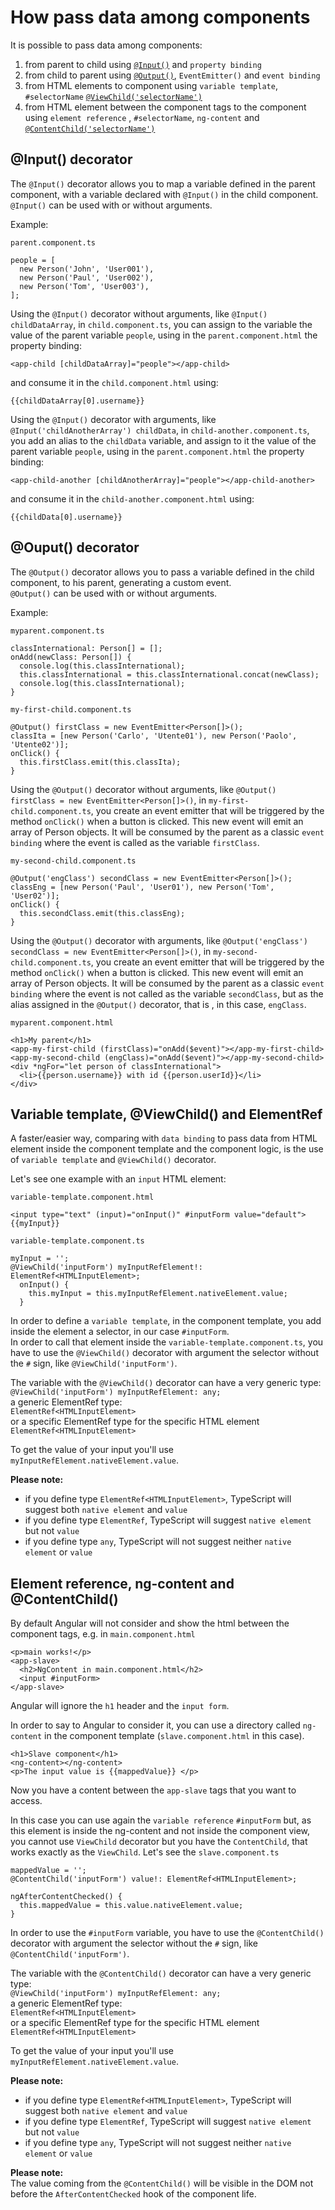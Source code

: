 # How pass data among components

It is possible to pass data among components:

1. from parent to child using [`@Input()`](#input-decorator) and `property binding`
2. from child to parent using [`@Output()`](#ouput-decorator), `EventEmitter()` and `event binding`
3. from HTML elements to component using `variable template`, `#selectorName` [`@ViewChild('selectorName')`](#variable-template-viewchild-and-elementref)
4. from HTML element between the component tags to the component using `element reference` , `#selectorName`, `ng-content` and [`@ContentChild('selectorName')`](#element-reference-ng-content-and-contentchild)

## @Input() decorator

The `@Input()` decorator allows you to map a variable defined in the parent component, with a variable declared with `@Input()` in the child component. \
`@Input()` can be used with or without arguments.

Example:

`parent.component.ts`

```
people = [
  new Person('John', 'User001'),
  new Person('Paul', 'User002'),
  new Person('Tom', 'User003'),
];
```

Using the `@Input()` decorator without arguments, like `@Input() childDataArray`, in `child.component.ts`, you can assign to the variable the value of the parent variable `people`, using in the `parent.component.html` the property binding:

```
<app-child [childDataArray]="people"></app-child>
```

and consume it in the `child.component.html` using:

```
{{childDataArray[0].username}}
```

Using the `@Input()` decorator with arguments, like `@Input('childAnotherArray') childData`, in `child-another.component.ts`, you add an alias to the `childData` variable, and assign to it the value of the parent variable `people`, using in the `parent.component.html` the property binding:

```
<app-child-another [childAnotherArray]="people"></app-child-another>
```

and consume it in the `child-another.component.html` using:

```
{{childData[0].username}}
```

## @Ouput() decorator

The `@Output()` decorator allows you to pass a variable defined in the child component, to his parent, generating a custom event. \
`@Output()` can be used with or without arguments.

Example:

`myparent.component.ts`

```
classInternational: Person[] = [];
onAdd(newClass: Person[]) {
  console.log(this.classInternational);
  this.classInternational = this.classInternational.concat(newClass);
  console.log(this.classInternational);
}
```

`my-first-child.component.ts`

```
@Output() firstClass = new EventEmitter<Person[]>();
classIta = [new Person('Carlo', 'Utente01'), new Person('Paolo', 'Utente02')];
onClick() {
  this.firstClass.emit(this.classIta);
}
```

Using the `@Output()` decorator without arguments, like `@Output() firstClass = new EventEmitter<Person[]>()`, in `my-first-child.component.ts`, you create an event emitter that will be triggered by the method `onClick()` when a button is clicked. This new event will emit an array of Person objects.
It will be consumed by the parent as a classic `event binding` where the event is called as the variable `firstClass`.

`my-second-child.component.ts`

```
@Output('engClass') secondClass = new EventEmitter<Person[]>();
classEng = [new Person('Paul', 'User01'), new Person('Tom', 'User02')];
onClick() {
  this.secondClass.emit(this.classEng);
}
```

Using the `@Output()` decorator with arguments, like `@Output('engClass') secondClass = new EventEmitter<Person[]>()`, in `my-second-child.component.ts`, you create an event emitter that will be triggered by the method `onClick()` when a button is clicked. This new event will emit an array of Person objects.
It will be consumed by the parent as a classic `event binding` where the event is not called as the variable `secondClass`, but as the alias assigned in the `@Output()` decorator, that is , in this case, `engClass`.

`myparent.component.html`

```
<h1>My parent</h1>
<app-my-first-child (firstClass)="onAdd($event)"></app-my-first-child>
<app-my-second-child (engClass)="onAdd($event)"></app-my-second-child>
<div *ngFor="let person of classInternational">
  <li>{{person.username}} with id {{person.userId}}</li>
</div>
```

## Variable template, @ViewChild() and ElementRef

A faster/easier way, comparing with `data binding` to pass data from HTML element inside the component template and the component logic, is the use of `variable template` and `@ViewChild()` decorator.

Let's see one example with an `input` HTML element:

`variable-template.component.html`

```
<input type="text" (input)="onInput()" #inputForm value="default">
{{myInput}}
```

`variable-template.component.ts`

```
myInput = '';
@ViewChild('inputForm') myInputRefElement!: ElementRef<HTMLInputElement>;
  onInput() {
    this.myInput = this.myInputRefElement.nativeElement.value;
  }
```

In order to define a `variable template`, in the component template, you add inside the element a selector, in our case `#inputForm`. \
In order to call that element inside the `variable-template.component.ts`, you have to use the `@ViewChild()` decorator with argument the selector without the `#` sign, like `@ViewChild('inputForm')`.

The variable with the `@ViewChild()` decorator can have a very generic type: \
`@ViewChild('inputForm') myInputRefElement: any;` \
a generic ElementRef type: \
`ElementRef<HTMLInputElement>` \
or a specific ElementRef type for the specific HTML element \
`ElementRef<HTMLInputElement>`

To get the value of your input you'll use `myInputRefElement.nativeElement.value`.

**Please note:**

- if you define type `ElementRef<HTMLInputElement>`, TypeScript will suggest both `native element` and `value`
- if you define type `ElementRef`, TypeScript will suggest `native element` but not `value`
- if you define type `any`, TypeScript will not suggest neither `native element` or `value`

## Element reference, ng-content and @ContentChild()

By default Angular will not consider and show the html between the component tags, e.g. in `main.component.html`

```
<p>main works!</p>
<app-slave>
  <h2>NgContent in main.component.html</h2>
  <input #inputForm>
</app-slave>
```

Angular will ignore the `h1` header and the `input form`.

In order to say to Angular to consider it, you can use a directory called `ng-content` in the component template (`slave.component.html` in this case).

```
<h1>Slave component</h1>
<ng-content></ng-content>
<p>The input value is {{mappedValue}} </p>
```

Now you have a content between the `app-slave` tags that you want to access.

In this case you can use again the `variable reference` `#inputForm` but, as this element is inside the ng-content and not inside the component view, you cannot use `ViewChild` decorator but you have the `ContentChild`, that works exactly as the `ViewChild`.
Let's see the `slave.component.ts`

```
mappedValue = '';
@ContentChild('inputForm') value!: ElementRef<HTMLInputElement>;

ngAfterContentChecked() {
  this.mappedValue = this.value.nativeElement.value;
}
```

In order to use the `#inputForm` variable, you have to use the `@ContentChild()` decorator with argument the selector without the `#` sign, like `@ContentChild('inputForm')`.

The variable with the `@ContentChild()` decorator can have a very generic type: \
`@ViewChild('inputForm') myInputRefElement: any;` \
a generic ElementRef type: \
`ElementRef<HTMLInputElement>` \
or a specific ElementRef type for the specific HTML element \
`ElementRef<HTMLInputElement>`

To get the value of your input you'll use `myInputRefElement.nativeElement.value`.

**Please note:**

- if you define type `ElementRef<HTMLInputElement>`, TypeScript will suggest both `native element` and `value`
- if you define type `ElementRef`, TypeScript will suggest `native element` but not `value`
- if you define type `any`, TypeScript will not suggest neither `native element` or `value`

**Please note:**\
The value coming from the `@ContentChild()` will be visible in the DOM not before the `AfterContentChecked` hook of the component life.
